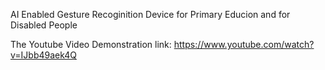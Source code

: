 AI Enabled Gesture Recoginition Device for Primary Educion and for Disabled People

The Youtube Video Demonstration link: https://www.youtube.com/watch?v=IJbb49aek4Q 




